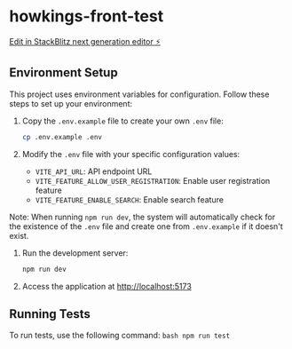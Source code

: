 # howkings-front-test

[Edit in StackBlitz next generation editor ⚡️](https://stackblitz.com/~/github.com/tautiz/howkings-front-test)

## Environment Setup

This project uses environment variables for configuration. Follow these steps to set up your environment:

1. Copy the `.env.example` file to create your own `.env` file:

   ```bash
   cp .env.example .env
   ```

2. Modify the `.env` file with your specific configuration values:
   - `VITE_API_URL`: API endpoint URL
   - `VITE_FEATURE_ALLOW_USER_REGISTRATION`: Enable user registration feature
   - `VITE_FEATURE_ENABLE_SEARCH`: Enable search feature

Note: When running `npm run dev`, the system will automatically check for the existence of the `.env` file and create one from `.env.example` if it doesn't exist.

1. Run the development server:

   ```bash
   npm run dev
   ```

2. Access the application at [http://localhost:5173](http://localhost:5173)

## Running Tests

To run tests, use the following command:
    ```bash
    npm run test
    ```

